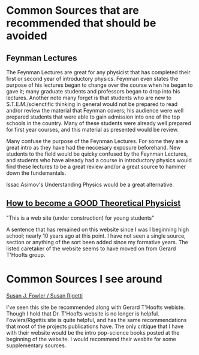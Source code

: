 # Common Sources that are recommended that should be avoided

## Feynman Lectures

The Feynman Lectures are great for any physicist that has completed their first or second year of introductory physics. Feynman even states the purpose of his lectures began to change over the course when he began to gave it; many graduate students and professors began to drop into his lectures. Another note many forget is that students who are new to S.T.E.M./scienctific thinking in general would not be prepared to read and/or review the material that Feynman covers; his audience were well prepared students that were able to gain admission into one of the top schools in the country. Many of these students were already well prepared for first year courses, and this material as presented would be review. 

Many confuse the purpose of the Feynman Lectures. For some they are a great intro as they have had the neccesary exposure beforehand. New students to the field would be quicky confused by the Feynman Lectures, and students who have already had a course in introductory physics would find these lectures to be a great review and/or a great source to hammer down the fundemantals. 

Issac Asimov's Understanding Physics would be a great alternative. 

## [How to become a GOOD Theoretical Physicist](https://goodtheorist.science/index.html)

"This is a web site (under construction) for young students"

A sentence that has remained on this website since I was I beginning high school; nearly 10 years ago at this point. I have not seen a single source, section or anything of the sort been added since my formative years. The listed caretaker of the website seems to have moved on from Gerard T'Hoofts group. 

# Common Sources I see around

[Susan J. Fowler / Susan Rigetti](https://www.susanrigetti.com/physics)

I've seen this site be recommended along with Gerard T'Hoofts webiste. Though I hold that Dr. T'Hoofts website is no longer is helpful. Fowlers/Rigettis site is quite helpful, and has the same recommendations that most of the projects publications have. The only critique that I have with their website would be the intro pop-science books posted at the beginning of the website. I would recommend their wesbite for some supplementary sources. 

